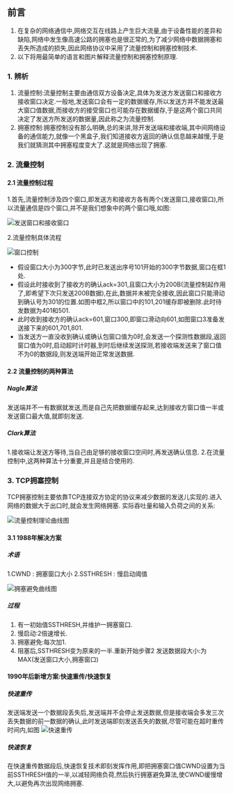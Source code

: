 ## 前言
1. 在复杂的网络通信中,网络交互在线路上产生巨大流量,由于设备性能的差异和缺陷,网络中发生像高速公路的拥塞也是很正常的,为了减少网络中数据拥塞和丢失所造成的损失,因此网络协议中采用了流量控制和拥塞控制技术.
2. 以下将用最简单的语言和图片解释流量控制和拥塞控制原理.
### 1. 辨析
1. 流量控制:流量控制主要由通信双方设备决定,具体为发送方发送窗口和接收方接收窗口决定.一般地,发送窗口会有一定的数据缓存,所以发送方并不能发送最大窗口值数据,而接收方的接受窗口也可能存在数据缓存,于是这两个窗口共同决定了发送方所发送的数据量,因此称之为流量控制.
2. 拥塞控制:拥塞控制没有那么明确,总的来讲,除开发送端和接收端,其中间网络设备的通信能力,就像一个黑盒子,我们知道接收方返回的确认信息越来越慢,于是我们就猜测其中拥塞程度变大了.这就是网络出现了拥塞.

### 2. 流量控制
#### 2.1 流量控制过程
1.首先,流量控制涉及四个窗口,即发送方和接收方各有两个(发送窗口,接收窗口),所以流量通信是四个窗口,并不是我们想象中的两个窗口哦,如图:

![发送窗口和接收窗口](https://raw.githubusercontent.com/CrabappleProject/raspberry/master/extra/img/发送窗口和接收窗口.jpg)

2.流量控制具体流程

![窗口控制](https://raw.githubusercontent.com/CrabappleProject/raspberry/master/extra/img/窗口控制.png)


- 假设窗口大小为300字节,此时已发送出序号101开始的300字节数据,窗口在框1处.
- 假设此时接收到了接收方的确认ack=301,且窗口大小为200B(流量控制起作用了,即希望下次只发送200B数据),在此,数据并未被完全接收,因此窗口只能滑动到确认号为301的位置.如图中框2,所以窗口中的101,201缓存即被删除.此时待发数据为401和501.
- 此时收到接收方的确认ack=601,窗口300,即窗口滑动向601,如图窗口3准备发送接下来的601,701,801.
-  当发送方一直没收到确认或确认包窗口值为0时,会发送一个探测性数据段,返回窗口值为0时,启动超时计时器,到时后继续发送探测,若接收端发送来了窗口值不为0的数据段,则发送端开始正常发送数据.

#### 2.2  流量控制的两种算法
#####  Nagle算法
发送端并不一有数据就发送,而是自己先把数据缓存起来,达到接收方窗口值一半或发送窗口最大值,就即刻发送.
##### Clark算法
1.接收端让发送方等待,当自己由足够的接收窗口空间时,再发送确认信息.
2.在流量控制中,这两种算法十分重要,并且是结合使用的.

### 3. TCP拥塞控制
TCP拥塞控制主要依靠TCP连接双方协定的协议来减少数据的发送儿实现的.进入网络的数据大于出口时,就会发生网络拥塞.
实际吞吐量和输入负荷之间的关系:

![流量控制理论曲线图](https://raw.githubusercontent.com/CrabappleProject/raspberry/master/extra/img/流量控制理论曲线图.png)

#### 3.1   1988年解决方案
##### 术语
1.CWND :  拥塞窗口大小
2.SSTHRESH :  慢启动阈值

![拥塞避免曲线图](https://raw.githubusercontent.com/CrabappleProject/raspberry/master/extra/img/拥塞避免曲线图.png)

##### 过程
1. 有一初始值SSTHRESH,并维护一拥塞窗口.
2. 慢启动:2倍速增长.
3. 拥塞避免:每次加1.
4. 阻塞后,SSTHRESH变为原来的一半.重新开始步骤2
发送数据段大小:为MAX(发送窗口大小,拥塞窗口)
#### 1990年后新增方案:快速重传/快速恢复
##### 快速重传
发送端发送一个数据段丢失后,发送端并不会停止发送数据,但是接收端会多发三次丢失数据的前一数据的确认,此时发送端即刻发送丢失的数据,尽管可能在超时重传时间内,如图
![快速重传](https://raw.githubusercontent.com/CrabappleProject/raspberry/master/extra/img/快速重传.png)
##### 快速恢复
在快速重传数据段后,快速恢复技术即刻发挥作用,即把拥塞窗口值CWND设置为当前SSTHRESH值的一半,以减轻网络负荷,然后执行拥塞避免算法,使CWND缓慢增大,以避免再次出现网络拥塞.